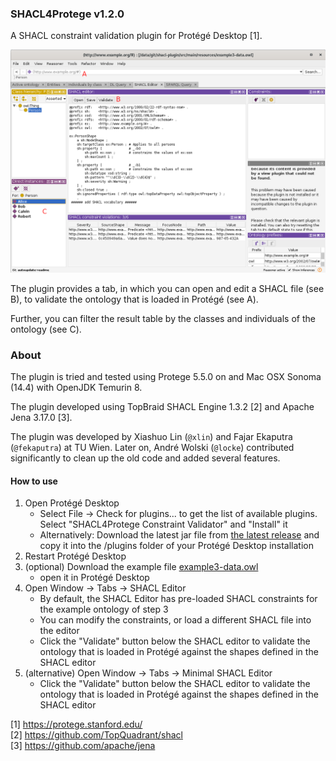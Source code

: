### SHACL4Protege v1.2.0 

A SHACL constraint validation plugin for Protégé Desktop [1].

![Screenshot of SHACL Editor](screenshot.png)

The plugin provides a tab, in which you can open and edit a SHACL file (see B), to validate the ontology that is loaded in Protégé (see A).

Further, you can filter the result table by the classes and individuals of the ontology (see C).

### About

The plugin is tried and tested using Protege 5.5.0 on and Mac OSX Sonoma (14.4) with OpenJDK Temurin 8.

The plugin developed using TopBraid SHACL Engine 1.3.2 [2] and Apache Jena 3.17.0 [3].

The plugin was developed by Xiashuo Lin (`@xlin`) and Fajar Ekaputra (`@fekaputra`) at TU Wien.
Later on, André Wolski (`@locke`) contributed significantly to clean up the old code and added several features. 

#### How to use

1. Open Protégé Desktop
    * Select File -> Check for plugins... to get the list of available plugins. Select "SHACL4Protege Constraint Validator" and "Install" it
    * Alternatively: Download the latest jar file from [the latest release](https://github.com/fekaputra/shacl-plugin/releases) and copy it into the /plugins folder of your Protégé Desktop installation
2. Restart Protégé Desktop
3. (optional) Download the example file [example3-data.owl](https://raw.githubusercontent.com/fekaputra/shacl-plugin/master/src/main/resources/example3-data.owl)
    * open it in Protégé Desktop
4. Open Window -> Tabs -> SHACL Editor
    * By default, the SHACL Editor has pre-loaded SHACL constraints for the example ontology of step 3
    * You can modify the constraints, or load a different SHACL file into the editor
    * Click the "Validate" button below the SHACL editor to validate the ontology that is loaded in Protégé against the shapes defined in the SHACL editor
5. (alternative) Open Window -> Tabs -> Minimal SHACL Editor
    * Click the "Validate" button below the SHACL editor to validate the ontology that is loaded in Protégé against the shapes defined in the SHACL editor

[1] https://protege.stanford.edu/   
[2] https://github.com/TopQuadrant/shacl   
[3] https://github.com/apache/jena
